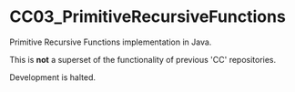 # CC03_PrimitiveRecursiveFunctions

Primitive Recursive Functions implementation in Java.

This is __not__ a superset of the functionality of previous 'CC' repositories.

Development is halted.
